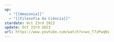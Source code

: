 ```yaml
---
up:
  - "[[Amazonia]]"
  - "[[Filosofia da Ciência]]"
stardate: Oct 23rd 2023
update: Oct 23rd 2023
url: https://www.youtube.com/watch?v=ws_T7zPwqNs
---
```

